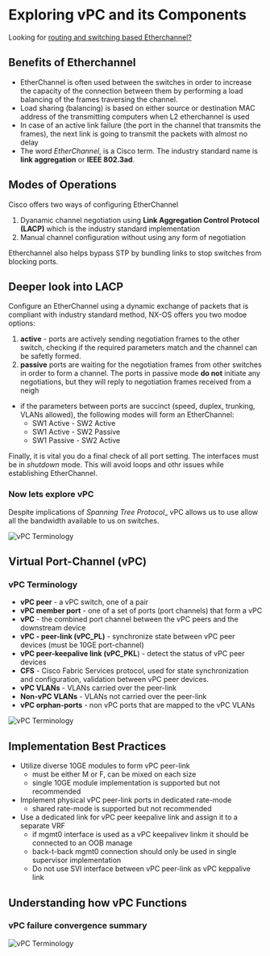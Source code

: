 # Exploring vPC and its Components

Looking for [routing and switching based Etherchannel?](../../ROUTE-SWITCH/ETHERCHANNEL.md)

## Benefits of Etherchannel

* EtherChannel is often used between the switches in order to increase the capacity of the connection between them by performing a load balancing of the frames traversing the channel.
* Load sharing (balancing) is based on either source or destination MAC address of the transmitting computers when L2 etherchannel is used
* In case of an active link failure (the port in the channel that transmits the frames), the next link is going to transmit the packets with almost no delay
* The word _EtherChannel_, is a Cisco term. The industry standard name is __link aggregation__ or __IEEE 802.3ad__.

## Modes of Operations

Cisco offers two ways of configuring EtherChannel

1. Dyanamic channel negotiation using __Link Aggregation Control Protocol (LACP)__
which is the industry standard implementation
2. Manual channel configuration without using any form of negotiation

Etherchannel also helps bypass STP by bundling links to stop switches from blocking ports.

## Deeper look into LACP

Configure an EtherChannel using a dynamic exchange of packets that is compliant with industry standard method, NX-OS offers you two modoe options:

1. __active__ - ports are actively sending negotiation frames to the other switch, checking if the required parameters match and the channel can be safetly formed.
2. __passive__ ports are waiting for the negotiation frames from other switches in order to form a channel. The ports in passive mode __do not__ initiate any negotiations, but they will reply to negotiation frames received from a neigh

* if the parameters between ports are succinct (speed, duplex, trunking, VLANs allowed), the following modes will form an EtherChannel:
    + SW1 Active - SW2 Active
    + SW1 Active - SW2 Passive
    + SW1 Passive - SW2 Active

Finally, it is vital you do a final check of all port setting. The interfaces must be in _shutdown_ mode. This will avoid loops and othr issues while establishing EtherChannel.

### Now lets explore vPC

Despite implications of _Spanning Tree Protocol__ vPC allows us to use allow all the bandwidth available to us on switches.

![vPC Terminology](../../img/vpc-term.PNG)

## Virtual Port-Channel (vPC)

### vPC Terminology

* __vPC peer__ - a vPC switch, one of a pair
* __vPC member port__ - one of a set of ports (port channels) that form a vPC
* __vPC__ - the combined port channel between the vPC peers and the downstream device
* __vPC - peer-link (vPC_PL)__ - synchronize state between vPC peer devices (must be 10GE port-channel)
* __vPC peer-keepalive link (vPC_PKL__) - detect the status of vPC peer devices
* __CFS__ - Cisco Fabric Services protocol, used for state synchronization and configuration, validation between vPC peer devices.
* __vPC VLANs__ -  VLANs carried over the peer-link
* __Non-vPC VLANs__ - VLANs not carried over the peer-link
* __vPC orphan-ports__ - non vPC ports that are mapped to the vPC VLANs

![vPC Terminology](../../img/vpc-best-p.PNG)

## Implementation Best Practices

* Utilize diverse 10GE modules to form vPC peer-link
    + must be either M or F, can be mixed on each size
    + single 10GE module implementation is supported but not recommended
* Implement physical vPC peer-link ports in dedicated rate-mode
    + shared rate-mode is supported but not recommended
* Use a dedicated link for vPC peer keepalive link and assign it to a separate VRF
    + if mgmt0 interface is used as a vPC keepalivev linkm it should be connected to an OOB manage
    + back-t-back mgmt0 connection should only be used in single supervisor implementation
    * Do not use SVI interface between vPC peer-link as vPC keppalive link

## Understanding how vPC Functions

### vPC failure convergence summary

![vPC Terminology](../../img/vPC-failover.PNG)